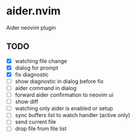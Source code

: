 # aider.nvim

Aider neovim plugin

## TODO

- [x] watching file change
- [x] dialog for prompt
- [x] fix diagnostic
- [ ] show diagnostic in dialog before fix
- [ ] aider command in dialog
- [ ] forward aider confirmation to neovim ui
- [ ] show diff
- [ ] watching only aider is enabled or setup
- [ ] sync buffers list to watch handler (active only)
- [ ] send current file
- [ ] drop file from file list
